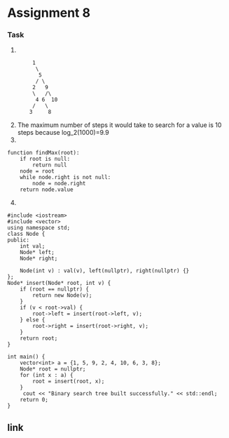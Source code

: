 # Assignment 8
### Task
1.

```text
        1
         \
          5
         / \
        2   9
        \   /\
         4 6  10
        /   \
       3     8
```
2. The maximum number of steps it would take to search for a value is 10 steps because log_2(1000)=9.9 
3.
```text
function findMax(root):
    if root is null:
        return null
    node = root
    while node.right is not null:
        node = node.right
    return node.value
```
4.
```text
#include <iostream>
#include <vector>
using namespace std;
class Node {
public:
    int val;
    Node* left;
    Node* right;

    Node(int v) : val(v), left(nullptr), right(nullptr) {}
};
Node* insert(Node* root, int v) {
    if (root == nullptr) {
        return new Node(v);
    }
    if (v < root->val) {
        root->left = insert(root->left, v);
    } else {
        root->right = insert(root->right, v);
    }
    return root;
}

int main() {
    vector<int> a = {1, 5, 9, 2, 4, 10, 6, 3, 8};
    Node* root = nullptr;
    for (int x : a) {
        root = insert(root, x);
    }
     cout << "Binary search tree built successfully." << std::endl;
    return 0;
}

```
## link
